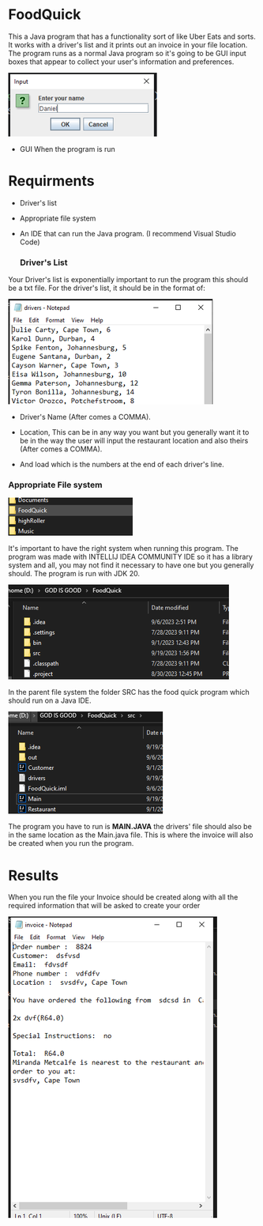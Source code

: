 # FoodQuick
This a Java program that has a functionality sort of like Uber Eats and sorts. It works with a driver's list and it prints out an invoice in your file location.
The program runs as a normal Java program so it's going to be GUI input boxes that appear to collect your user's information and preferences.

![GUI when the program is running](Images/GUIIMAGE.png)

* GUI When the program is run
  
# Requirments
* Driver's list
* Appropriate file system
* An IDE that can run the Java program. (I recommend Visual Studio Code)

  ### Driver's List
Your Driver's list is exponentially important to run the program this should be a txt file.
For the driver's list, it should be in the format of:

![Driver's name and location](Images/Drivers.png)
  
  * Driver's Name (After comes a COMMA).
    
  * Location, This can be in any way you want but you generally want it to be in the way the user will input the  restaurant location and also theirs (After comes a COMMA).

  * And load which is the numbers at the end of each driver's line.

### Appropriate File system

![Parent File System](Images/Parentfolder.png)

It's important to have the right system when running this program. The program was made with INTELLIJ IDEA COMMUNITY IDE so it has a library system and all, you may not find it necessary to have one but you generally should. The program is run with JDK 20.

![Java tree System](Images/JavaTree.png)

In the parent file system the folder SRC has the food quick program which should run on a Java IDE. 

![Program](Images/FilesTree.png)

The program you have to run is **MAIN.JAVA**  the drivers' file should also be in the same location as the Main.java file. This is where the invoice will also be created when you run the program.

# Results
When you run the file your Invoice should be created along with all the required information that will be asked to create your order

![Example Invoice](Images/InvoiceImage.png)
